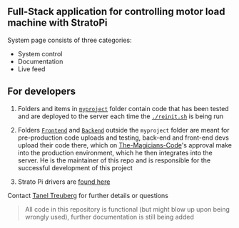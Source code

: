 ## Full-Stack application for controlling motor load machine with StratoPi
System page consists of three categories:
- System control
- Documentation
- Live feed

## For developers
1. Folders and items in [`myproject`](/myproject/) folder contain code that has been tested and are deployed to the server each time the [`./reinit.sh`](/myproject/reinit.sh) is being run
  
2. Folders [`Frontend`](Frontend/) and [`Backend`](Backend/) outside the `myproject` folder are meant for pre-production code 
  uploads and testing, back-end and front-end devs upload their code there, which on [The-Magicians-Code](https://github.com/The-Magicians-Code)'s
  approval make into the production environment, which he then integrates into the server. He is the maintainer of this repo
  and is responsible for the successful development of this project  

3. Strato Pi drivers are [found here](https://github.com/sfera-labs?q=strato-pi&type=all&language=&sort=)

Contact [Tanel Treuberg](https://github.com/The-Magicians-Code) for further details or questions

> All code in this repository is functional (but might blow up upon being wrongly used), further documentation is still being added

